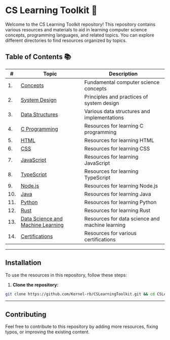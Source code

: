 # CS Learning Toolkit 📝

Welcome to the CS Learning Toolkit repository! This repository contains various resources and materials to aid in learning computer science concepts, programming languages, and related topics. You can explore different directories to find resources organized by topics.

## Table of Contents 📚

| #   | Topic                                                                   | Description                                     |
| --- | ----------------------------------------------------------------------- | ----------------------------------------------- |
| 1.  | [Concepts](./01-Concepts/)                                              | Fundamental computer science concepts           |
| 2.  | [System Design](./02--System-Design/)                                    | Principles and practices of system design       |
| 3.  | [Data Structures](./03-DataStructure/)                                   | Various data structures and implementations     |
| 4.  | [C Programming](./04-C/)                                                 | Resources for learning C programming            |
| 5.  | [HTML](./05-HTML/)                                                       | Resources for learning HTML                     |
| 6.  | [CSS](./06-CSS/)                                                         | Resources for learning CSS                      |
| 7.  | [JavaScript](./07-JavaScript/)                                           | Resources for learning JavaScript               |
| 8.  | [TypeScript](./08-TypeScript/)                                           | Resources for learning TypeScript               |
| 9.  | [Node.js](./09-NodeJS/)                                                  | Resources for learning Node.js                  |
| 10. | [Java](./10-Java/)                                                       | Resources for learning Java                     |
| 11. | [Python](./11-Python/)                                                   | Resources for learning Python                   |
| 12. | [Rust](./12-Rust/)                                                       | Resources for learning Rust                     |
| 13. | [Data Science and Machine Learning](./13-DataScience-ML/)                | Resources for data science and machine learning |
| 14. | [Certifications](./14-Certfications/)                                    | Resources for various certifications            |

---

## Installation

To use the resources in this repository, follow these steps:

1. **Clone the repository:**

```bash
git clone https://github.com/Kernel-rb/CSLearningToolkit.git && cd CSLearningToolkit
```
---

## Contributing
Feel free to contribute to this repository by adding more resources, fixing typos, or improving the existing content.
